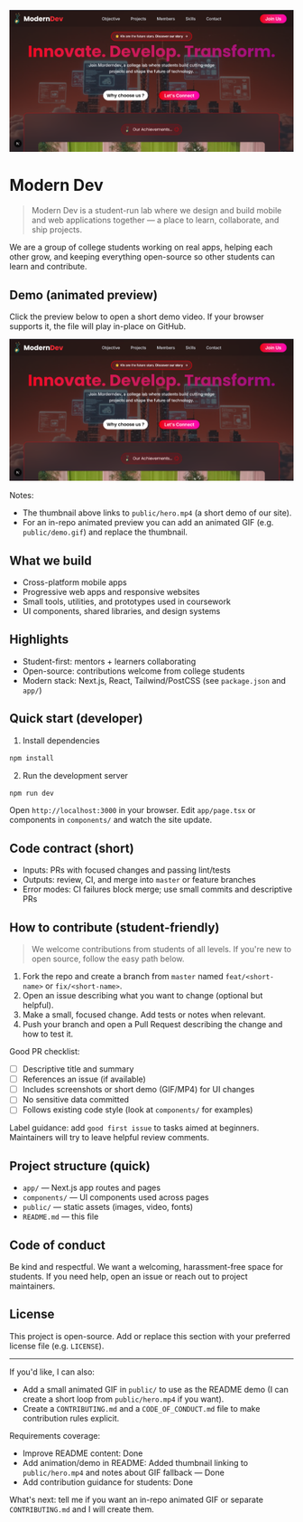 ![Modern Dev - Lab for Mobile & Web](image.png)

# Modern Dev

> Modern Dev is a student-run lab where we design and build mobile and web applications together — a place to learn, collaborate, and ship projects.

We are a group of college students working on real apps, helping each other grow, and keeping everything open-source so other students can learn and contribute.

## Demo (animated preview)

Click the preview below to open a short demo video. If your browser supports it, the file will play in-place on GitHub.

[![Modern Dev demo](image.png)](public/hero.mp4)

Notes:
- The thumbnail above links to `public/hero.mp4` (a short demo of our site).
- For an in-repo animated preview you can add an animated GIF (e.g. `public/demo.gif`) and replace the thumbnail.

## What we build

- Cross-platform mobile apps
- Progressive web apps and responsive websites
- Small tools, utilities, and prototypes used in coursework
- UI components, shared libraries, and design systems

## Highlights

- Student-first: mentors + learners collaborating
- Open-source: contributions welcome from college students
- Modern stack: Next.js, React, Tailwind/PostCSS (see `package.json` and `app/`)

## Quick start (developer)

1. Install dependencies

```powershell
npm install
```

2. Run the development server

```powershell
npm run dev
```

Open `http://localhost:3000` in your browser. Edit `app/page.tsx` or components in `components/` and watch the site update.

## Code contract (short)

- Inputs: PRs with focused changes and passing lint/tests
- Outputs: review, CI, and merge into `master` or feature branches
- Error modes: CI failures block merge; use small commits and descriptive PRs

## How to contribute (student-friendly)

> We welcome contributions from students of all levels. If you're new to open source, follow the easy path below.

1. Fork the repo and create a branch from `master` named `feat/<short-name>` or `fix/<short-name>`.
2. Open an issue describing what you want to change (optional but helpful).
3. Make a small, focused change. Add tests or notes when relevant.
4. Push your branch and open a Pull Request describing the change and how to test it.

Good PR checklist:

- [ ] Descriptive title and summary
- [ ] References an issue (if available)
- [ ] Includes screenshots or short demo (GIF/MP4) for UI changes
- [ ] No sensitive data committed
- [ ] Follows existing code style (look at `components/` for examples)

Label guidance: add `good first issue` to tasks aimed at beginners. Maintainers will try to leave helpful review comments.

## Project structure (quick)

- `app/` — Next.js app routes and pages
- `components/` — UI components used across pages
- `public/` — static assets (images, video, fonts)
- `README.md` — this file

## Code of conduct

Be kind and respectful. We want a welcoming, harassment-free space for students. If you need help, open an issue or reach out to project maintainers.

## License

This project is open-source. Add or replace this section with your preferred license file (e.g. `LICENSE`).

---

If you'd like, I can also:

- Add a small animated GIF in `public/` to use as the README demo (I can create a short loop from `public/hero.mp4` if you want).
- Create a `CONTRIBUTING.md` and a `CODE_OF_CONDUCT.md` file to make contribution rules explicit.

Requirements coverage:

- Improve README content: Done
- Add animation/demo in README: Added thumbnail linking to `public/hero.mp4` and notes about GIF fallback — Done
- Add contribution guidance for students: Done

What's next: tell me if you want an in-repo animated GIF or separate `CONTRIBUTING.md` and I will create them.
